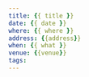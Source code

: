 ```yaml
---
title: {{ title }}
date: {{ date }}
where: {{ where }}
address: {{address}}
when: {{ what }}
venue: {{venue}}
tags:
---
```

